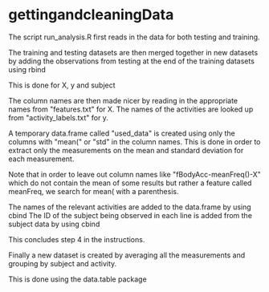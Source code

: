 # gettingandcleaningData

The script run_analysis.R first reads in the data for both testing and training. 

The training and testing datasets are then merged together in new datasets by adding the observations from testing at the end of the training datasets using rbind

This is done for X, y and subject

The column names are then made nicer by reading in the appropriate names from "features.txt" for X.
The names of the activities are looked up from "activity_labels.txt" for y.

A temporary data.frame called "used_data"  is created using only the columns with "mean(" or "std" in the column names. 
This is done in order to extract only the measurements on the mean and standard deviation for each measurement. 

Note that in order to leave out column names like "fBodyAcc-meanFreq()-X" which do not contain the mean of some results but rather a feature called meanFreq, 
we search for mean( with a parenthesis. 

The names of the relevant activities are added to the data.frame by using cbind
The ID of the subject being observed in each line is added from the subject data by using cbind

This concludes step 4 in the instructions.

Finally a new dataset is created by averaging all the measurements and grouping by subject and activity.

This is done using the data.table package